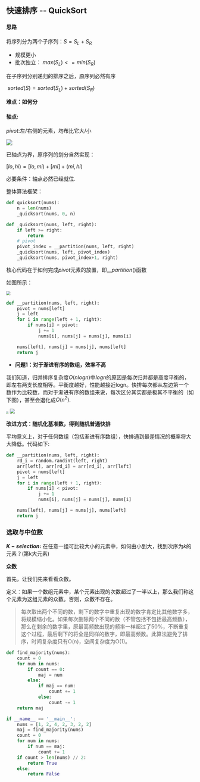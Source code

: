 ## 快速排序 -- QuickSort

#### 思路

将序列分为两个子序列：$S = S_L + S_R$

- 规模更小
- 批次独立： $max(S_L) <= min(S_R)$

在子序列分别递归的排序之后，原序列必然有序

​                $sorted(S)  = sorted(S_L) + sorted(S_R)$

**难点：如何分**

#### 轴点:

$pivot:$左/右侧的元素，均布比它大/小

![](https://img-blog.csdn.net/20180904010743632?watermark/2/text/aHR0cHM6Ly9ibG9nLmNzZG4ubmV0L3FxXzIwMDExNjA3/font/5a6L5L2T/fontsize/400/fill/I0JBQkFCMA==/dissolve/70)

已轴点为界，原序列的划分自然实现：

$[lo, hi) = [lo, mi)  + [mi] + (mi, hi)$

必要条件：轴点必然已经就位.

整体算法框架：

```python
def quicksort(nums):
    n = len(nums)
    _quicksort(nums, 0, n)

def _quicksort(nums, left, right):
    if left >= right:
        return 
    # pivot
    pivot_index = __partition(nums, left, right)
    _quicksort(nums, left, pivot_index)
    _quicksort(nums, pivot_index+1, right)
```

核心代码在于如何完成$pivot$元素的放置，即$\_\_partition()$函数

如图所示：

<img src="https://img-blog.csdn.net/20180904022507207?watermark/2/text/aHR0cHM6Ly9ibG9nLmNzZG4ubmV0L3FxXzIwMDExNjA3/font/5a6L5L2T/fontsize/400/fill/I0JBQkFCMA==/dissolve/70" style="zoom:67%;" />

```python
def __partition(nums, left, right):
    pivot = nums[left]
    j = left
    for i in range(left + 1, right):
        if nums[i] < pivot:
            j += 1
            nums[i], nums[j] = nums[j], nums[i]

    nums[left], nums[j] = nums[j], nums[left]
    return j
```

- **问题1：对于渐进有序的数组，效率不高**

我们知道，归并排序复杂度$O(nlogn)$中$logn$的原因是每次归并都是高度平衡的，即左右两支长度相等。平衡度越好，性能越接近logn。快排每次都从左边第一个数作为比较数，而对于渐进有序的数组来说，每次区分其实都是极其不平衡的（如下图），甚至会退化成$O(n^2)$.

<img src="https://img-blog.csdn.net/20180904023245480?watermark/2/text/aHR0cHM6Ly9ibG9nLmNzZG4ubmV0L3FxXzIwMDExNjA3/font/5a6L5L2T/fontsize/400/fill/I0JBQkFCMA==/dissolve/70" style="zoom:40%;" />

<img src="https://img-blog.csdn.net/20180904023400801?watermark/2/text/aHR0cHM6Ly9ibG9nLmNzZG4ubmV0L3FxXzIwMDExNjA3/font/5a6L5L2T/fontsize/400/fill/I0JBQkFCMA==/dissolve/70" style="zoom:80%;" />

**改进方式：随机化基准数，得到随机普通快排**

平均意义上，对于任何数组（包括渐进有序数组），快排遇到最差情况的概率将大大降低。代码如下:

```python
def __partition(nums, left, right):
    rd_i = random.randint(left, right)
    arr[left], arr[rd_i] = arr[rd_i], arr[left]
    pivot = nums[left]
    j = left
    for i in range(left + 1, right):
        if nums[i] < pivot:
            j += 1
            nums[i], nums[j] = nums[j], nums[i]

    nums[left], nums[j] = nums[j], nums[left]
    return j
```

### 选取与中位数

**$K-selection:$** 在任意一组可比较大小的元素中，如何由小到大，找到次序为$k$的元素？(第k大元素)

**众数**

首先，让我们先来看看众数。

定义：如果一个数组元素中，某个元素出现的次数超过了一半以上，那么我们称这个元素为这组元素的众数。否则，众数不存在。

> 每次取出两个不同的数，剩下的数字中重复出现的数字肯定比其他数字多，将规模缩小化。如果每次删除两个不同的数（不管包括不包括最高频数），那么在剩余的数字里，原最高频数出现的频率一样超过了50%，不断重复这个过程，最后剩下的将全是同样的数字，即最高频数。此算法避免了排序，时间复杂度只有O(n)，空间复杂度为O(1)。

```python
def find_majority(nums):
    count = 0
    for num in nums:
        if count == 0:
            maj = num
        else:
            if maj == num:
                count += 1
            else:
                count -= 1
    return maj

if __name__ == '__main__':
    nums = [1, 2, 4, 2, 3, 2, 2]
    maj = find_majority(nums)
    count = 0
    for num in nums:
        if num == maj:
            count += 1
    if count > len(nums) // 2:
        return True
    else:
        return False       
```
